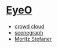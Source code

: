 # [EyeO](https://eyeofestival.com/)

- [crowd cloud](https://eyeofestival.com/eyeo-crowd-cloud/)
- [scenegraph](https://eyeofestival.com/eyeo-scenegraph/)
- [Moritz Stefaner](https://truth-and-beauty.net/)
